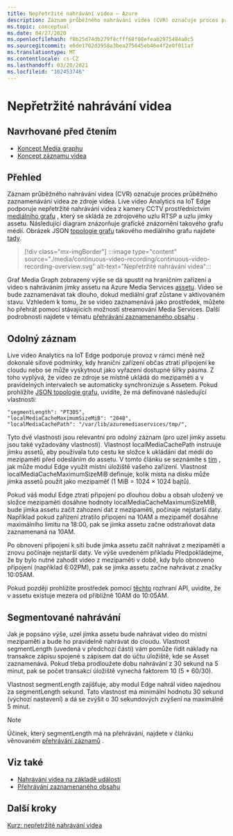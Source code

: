 ```yaml
---
title: Nepřetržité nahrávání videa – Azure
description: Záznam průběžného nahrávání videa (CVR) označuje proces průběžného zaznamenávání videa ze zdroje videa. Toto téma popisuje, co je CVR.
ms.topic: conceptual
ms.date: 04/27/2020
ms.openlocfilehash: f8b25d74db279f8cfff68f08efeab2975484a0c5
ms.sourcegitcommit: e6de1702d3958a3bea275645eb46e4f2e0f011af
ms.translationtype: MT
ms.contentlocale: cs-CZ
ms.lasthandoff: 03/20/2021
ms.locfileid: "102453746"
---
```

# <a name="continuous-video-recording"></a>Nepřetržité nahrávání videa  

## <a name="suggested-pre-reading"></a>Navrhované před čtením  

* [Koncept Media graphu](media-graph-concept.md)
* [Koncept záznamu videa](video-recording-concept.md)

## <a name="overview"></a>Přehled

Záznam průběžného nahrávání videa (CVR) označuje proces průběžného zaznamenávání videa ze zdroje videa. Live video Analytics na IoT Edge podporuje nepřetržité nahrávání videa z kamery CCTV prostřednictvím [mediálního grafu](media-graph-concept.md) , který se skládá ze zdrojového uzlu RTSP a uzlu jímky assetu. Následující diagram znázorňuje grafické znázornění takového grafu médií. Obrázek JSON [topologie grafu](media-graph-concept.md#media-graph-topologies-and-instances) takového mediálního grafu najdete [tady](https://github.com/Azure/live-video-analytics/tree/master/MediaGraph/topologies/cvr-asset).

> [!div class="mx-imgBorder"]
> :::image type="content" source="./media/continuous-video-recording/continuous-video-recording-overview.svg" alt-text="Nepřetržité nahrávání videa":::

Graf Media Graph zobrazený výše se dá spustit na hraničním zařízení a video s nahráváním jímky assetu na Azure Media Services [assetu](terminology.md#asset). Video se bude zaznamenávat tak dlouho, dokud mediální graf zůstane v aktivovaném stavu. Vzhledem k tomu, že se video zaznamenává jako prostředek, můžete ho přehrát pomocí stávajících možností streamování Media Services. Další podrobnosti najdete v tématu [přehrávání zaznamenaného obsahu](video-playback-concept.md) .

## <a name="resilient-recording"></a>Odolný záznam

Live video Analytics na IoT Edge podporuje provoz v rámci méně než dokonalé síťové podmínky, kdy hraniční zařízení občas ztratí připojení ke cloudu nebo se může vyskytnout jako vyřazení dostupné šířky pásma. Z toho vyplývá, že video ze zdroje se místně ukládá do mezipaměti a v pravidelných intervalech se automaticky synchronizuje s Assetem. Pokud prohlížíte [JSON topologie grafu](https://github.com/Azure/live-video-analytics/tree/master/MediaGraph/topologies/cvr-asset/topology.json), uvidíte, že má definované následující vlastnosti:

```
"segmentLength": "PT30S",
"localMediaCacheMaximumSizeMiB": "2048",
"localMediaCachePath": "/var/lib/azuremediaservices/tmp/",
```

Tyto dvě vlastnosti jsou relevantní pro odolný záznam (pro uzel jímky assetu jsou také vyžadovány vlastnosti). Vlastnost localMediaCachePath instruuje jímku assetů, aby používala tuto cestu ke složce k ukládání dat médií do mezipaměti před odesláním do assetu. V tomto článku se seznámíte s [tím](../../iot-edge/how-to-access-host-storage-from-module.md) , jak může modul Edge využít místní úložiště vašeho zařízení. Vlastnost localMediaCacheMaximumSizeMiB definuje, kolik místa na disku může jímka assetů použít jako mezipaměť (1 MiB = 1024 × 1024 bajtů). 

Pokud váš modul Edge ztratí připojení po dlouhou dobu a obsah uložený ve složce mezipaměti dosáhne hodnoty localMediaCacheMaximumSizeMiB, bude jímka assetu začít zahození dat z mezipaměti, počínaje nejstarší daty. Například pokud zařízení ztratilo připojení na 10AM a mezipaměť dosáhne maximálního limitu na 18:00, pak se jímka assetu začne odstraňovat data zaznamenaná na 10AM. 

Po obnovení připojení k síti bude jímka assetu začít nahrávat z mezipaměti a znovu počínaje nejstarší daty. Ve výše uvedeném příkladu Předpokládejme, že by bylo nutné zahodit video z mezipaměti v době, kdy bylo obnoveno připojení (například 6:02PM), pak se jímka assetu začne nahrávat z značky 10:05AM.

Pokud později prohlížíte prostředek pomocí [těchto](playback-recordings-how-to.md) rozhraní API, uvidíte, že v assetu existuje mezera od přibližně 10AM do 10:05AM.

## <a name="segmented-recording"></a>Segmentované nahrávání  

Jak je popsáno výše, uzel jímka assetu bude nahrávat video do místní mezipaměti a bude ho pravidelně nahrávat do cloudu. Vlastnost segmentLength (uvedená v předchozí části) vám pomůže řídit náklady na transakce zápisu spojené s zápisem dat do účtu úložiště, kde se Asset zaznamenává. Pokud třeba prodloužete dobu nahrávání z 30 sekund na 5 minut, pak se počet transakcí úložiště vynechá faktorem 10 (5 * 60/30).

Vlastnost segmentLength zajišťuje, aby modul Edge nahrál video najednou za segmentLength sekund. Tato vlastnost má minimální hodnotu 30 sekund (výchozí nastavení) a dá se zvýšit o 30 sekundových zvýšení na maximálně 5 minut.

> [!NOTE]
> Účinek, který segmentLength má na přehrávání, najdete v článku věnovaném [přehrávání záznamů](playback-recordings-how-to.md) .

## <a name="see-also"></a>Viz také

* [Nahrávání videa na základě událostí](event-based-video-recording-concept.md)
* [Přehrávání zaznamenaného obsahu](video-playback-concept.md)

## <a name="next-steps"></a>Další kroky

[Kurz: nepřetržité nahrávání videa](continuous-video-recording-tutorial.md)
